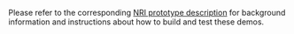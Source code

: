 Please refer to the corresponding [NRI prototype description](https://github.com/klihub/nri/tree/main/v2alpha1) for background information and
instructions about how to build and test these demos.
